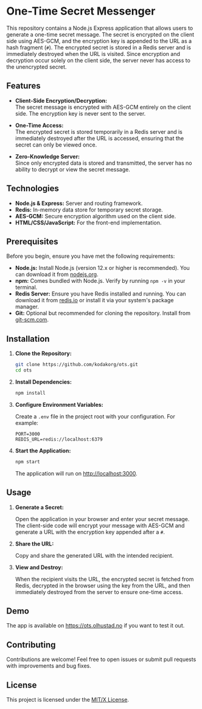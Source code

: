 # One-Time Secret Messenger

This repository contains a Node.js Express application that allows users to generate a one-time secret message. The secret is encrypted on the client side using AES-GCM, and the encryption key is appended to the URL as a hash fragment (`#`). The encrypted secret is stored in a Redis server and is immediately destroyed when the URL is visited. Since encryption and decryption occur solely on the client side, the server never has access to the unencrypted secret.

## Features

- **Client-Side Encryption/Decryption:**  
  The secret message is encrypted with AES-GCM entirely on the client side. The encryption key is never sent to the server.

- **One-Time Access:**  
  The encrypted secret is stored temporarily in a Redis server and is immediately destroyed after the URL is accessed, ensuring that the secret can only be viewed once.

- **Zero-Knowledge Server:**  
  Since only encrypted data is stored and transmitted, the server has no ability to decrypt or view the secret message.

## Technologies

- **Node.js & Express:** Server and routing framework.
- **Redis:** In-memory data store for temporary secret storage.
- **AES-GCM:** Secure encryption algorithm used on the client side.
- **HTML/CSS/JavaScript:** For the front-end implementation.

## Prerequisites

Before you begin, ensure you have met the following requirements:
- **Node.js:** Install Node.js (version 12.x or higher is recommended). You can download it from [nodejs.org](https://nodejs.org/).
- **npm:** Comes bundled with Node.js. Verify by running `npm -v` in your terminal.
- **Redis Server:** Ensure you have Redis installed and running. You can download it from [redis.io](https://redis.io/download) or install it via your system's package manager.
- **Git:** Optional but recommended for cloning the repository. Install from [git-scm.com](https://git-scm.com/).


## Installation

1. **Clone the Repository:**

   ```bash
   git clone https://github.com/kodakorg/ots.git
   cd ots
   ```

2. **Install Dependencies:**

   ```bash
   npm install
   ```

3. **Configure Environment Variables:**

   Create a `.env` file in the project root with your configuration. For example:

   ```env
   PORT=3000
   REDIS_URL=redis://localhost:6379
   ```

4. **Start the Application:**

   ```bash
   npm start
   ```

   The application will run on [http://localhost:3000](http://localhost:3000).

## Usage

1. **Generate a Secret:**

   Open the application in your browser and enter your secret message. The client-side code will encrypt your message with AES-GCM and generate a URL with the encryption key appended after a `#`.

2. **Share the URL:**

   Copy and share the generated URL with the intended recipient.

3. **View and Destroy:**

   When the recipient visits the URL, the encrypted secret is fetched from Redis, decrypted in the browser using the key from the URL, and then immediately destroyed from the server to ensure one-time access.

## Demo
The app is available on https://ots.olhustad.no if you want to test it out.

## Contributing

Contributions are welcome! Feel free to open issues or submit pull requests with improvements and bug fixes.

## License

This project is licensed under the [MIT/X License](LICENSE).
